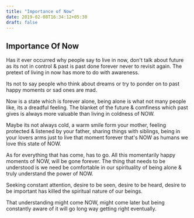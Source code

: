 ```yaml
---
title: "Importance of Now"
date: 2019-02-08T16:34:12+05:30
draft: false
---
```


## Importance Of Now

Has it ever occurred why people say to live in now, don't talk about future as its not in control & past is past done forever never to revisit again. The pretext
of living in now has more to do with awareness.

Its not to say people who think about dreams or try to ponder on to past happy moments
or sad ones are mad.

Now is a state which is forever alone, being alone is what not many people like, its a
dreadful feeling. The blanket of the future & comfiness which past gives is always more
valuable than living in coldness of NOW.

Maybe its not always cold, a warm smile form your mother, feeling protected & listened by
your father, sharing things with siblings, being in your lovers arms just to live that
moment forever that's NOW as humans we love this state of NOW.

As for everything that has come, has to go. All this momentarily happy moments of NOW, will
be gone forever. The thing that needs to be understood is we need be comfortable in our spirituality
of being alone & truly understand the power of NOW.

Seeking constant attention, desire to be seen, desire to be heard, desire to be important has killed
the spiritual nature of our beings.

That understanding might come NOW, might come later but being constantly aware of it will
go long way getting right eventually.

